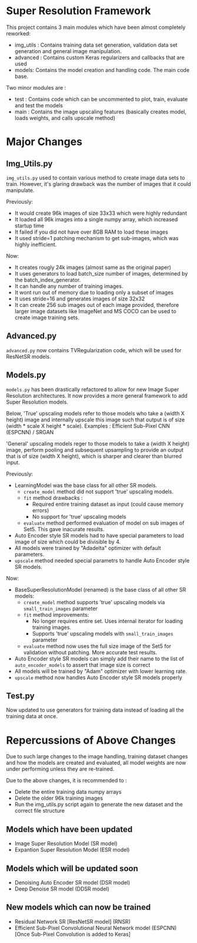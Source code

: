 # Super Resolution Framework

This project contains 3 main modules which have been almost completely reworked:
- img_utils : Contains training data set generation, validation data set generation and general image manipulation.
- advanced : Contains custom Keras regularizers and callbacks that are used 
- models: Contains the model creation and handling code. The main code base.

Two minor modules are :
- test : Contains code which can be uncommented to plot, train, evaluate and test the models
- main : Contains the image upscaling features (basically creates model, loads weights, and calls upscale method)

# Major Changes

## Img_Utils.py
`img_utils.py` used to contain various method to create image data sets to train. However, it's glaring drawback was the number of images that it could manipulate. 

Previously:
- It would create 96k images of size 33x33 which were highly redundant
- It loaded all 96k images into a single numpy array, which increased startup time
- It failed if you did not have over 8GB RAM to load these images
- It used stride=1 patching mechanism to get sub-images, which was highly inefficient.

Now:
- It creates rougly 24k images (almost same as the original paper)
- It uses generators to load batch_size number of images, determined by the batch_index_generator. 
- It can handle any number of training images.
- It wont run out of memory due to loading only a subset of images
- It uses stride=16 and generates images of size 32x32
- It can create 256 sub images out of each image provided, therefore larger image datasets like ImageNet and MS COCO can be used to create image training sets.

## Advanced.py
`advanced.py` now contains TVRegularization code, which will be used for ResNetSR models.

## Models.py
`models.py` has been drastically refactored to allow for new Image Super Resolution architectures. It now provides a more general framework to add Super Resolution models.

Below, 'True' upscaling models refer to those models who take a (width X height) image and internally upscale this image such that output is of size (width * scale X height * scale). Examples : Efficient Sub-Pixel CNN (ESPCNN) / SRGAN

'General' upscaling models reger to those models to take a (width X height) image, perform pooling and subsequent upsampling to provide an output that is of size (width X height), which is sharper and clearer than blurred input.

Previously:
- LearningModel was the base class for all other SR models.
  - `create_model` method did not support 'true' upscaling models.
  - `fit` method drawbacks :<br>
    - Required entire training dataset as input (could cause memory errors)
    - No support for 'true' upscaling models
  - `evaluate` method performed evaluation of model on sub images of Set5. This gave inacurate results.
- Auto Encoder style SR models had to have special parameters to load image of size which could be divisible by 4.
- All models were trained by "Adadelta" optimizer with default parameters.
- `upscale` method needed special parametrs to handle Auto Encoder style SR models.

Now:
- BaseSuperResolutionModel (renamed) is the base class of all other SR models:
  - `create_model` method supports 'true' upscaling models via `small_train_images` parameter
  - `fit` method improvements: <br>
    - No longer requires entire set. Uses internal iterator for loading training images.
    - Supports 'true' upscaling models with `small_train_images` parameter
  - `evaluate` method now uses the full size image of the Set5 for validation without patching. More accurate test results.
- Auto Encoder style SR models can simply add their name to the list of `auto_encoder_models` to assert that image size is correct
- All models will be trained by "Adam" optimizer with lower learning rate.
- `upscale` method now handles Auto Encoder style SR models properly
  
## Test.py
Now updated to use generators for training data instead of loading all the training data at once.

# Repercussions of Above Changes
Due to such large changes to the image handling, training dataset changes and how the models are created and evaluated, all model weights are now under performing unless they are re-trained.

Due to the above changes, it is recommended to :
- Delete the entire training data numpy arrays 
- Delete the older 96k training images
- Run the img_utils.py script again to generate the new dataset and the correct file structure

## Models which have been updated
- Image Super Resolution Model (SR model)
- Expantion Super Resolution Model (ESR model)

## Models which will be updated soon
- Denoising Auto Encoder SR model (DSR model)
- Deep Denoise SR model (DDSR model)

## New models which can now be trained 
- Residual Network SR [ResNetSR model] (RNSR)
- Efficient Sub-Pixel Convolutional Neural Network model (ESPCNN) [Once Sub-Pixel Convolution is added to Keras]


